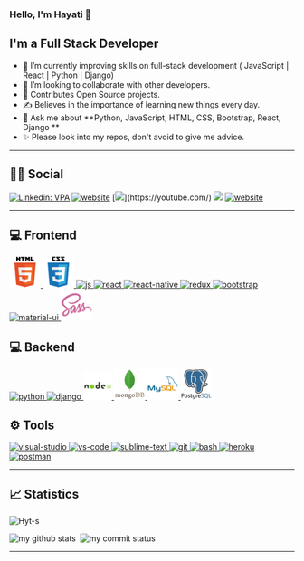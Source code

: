 ### Hello, I'm Hayati 👋


## I'm a Full Stack Developer

- 🌱 I’m currently improving skills on full-stack development ( JavaScript | React | Python | Django)
- 👯 I’m looking to collaborate with other developers.
- 🥅 Contributes Open Source projects.
- ✍ Believes in the importance of learning new things every day.
- 💬 Ask me about **Python, JavaScript, HTML, CSS, Bootstrap, React, Django **
- ✨ Please look into my repos, don't avoid to give me advice.

---

## 👨👩 Social

[![Linkedin: VPA](https://img.shields.io/badge/linkedin-%230077B5.svg?&style=for-the-badge&logo=linkedin&logoColor=white)](https://www.linkedin.com/in/hayati-s/)
[![website](https://img.shields.io/badge/%20-medium-black?&style=for-the-badge&logoColor=white)](https://medium.com/)
[![](https://img.shields.io/badge/youtube-%23FF0000.svg?&style=for-the-badge&logo=youtube&logoColor=white")](https://youtube.com/)
[![](https://img.shields.io/badge/twitter-%231DA1F2.svg?&style=for-the-badge&logo=twitter&logoColor=white)](https://twitter.com/)
[![website](https://img.shields.io/badge/gmail-f1f2f6.svg?&style=for-the-badge&logo=gmail&logoColor=red)](mailto:hytskmn@gmail.com)

---

## 💻 Frontend

<a href="#" target="_blank"> <img src="https://raw.githubusercontent.com/devicons/devicon/master/icons/html5/html5-original-wordmark.svg" alt="html5" width="55" height="55"/> </a> 
<a href="#" target="_blank"> <img src="https://raw.githubusercontent.com/devicons/devicon/master/icons/css3/css3-original-wordmark.svg" alt="css3" width="55" height="55"/> </a> 
<a href="#" target="_blank"> <img src="https://cdn.icon-icons.com/icons2/2108/PNG/512/javascript_icon_130900.png" alt="js" width="55" height="55"/> </a>
<a href="#" target="_blank"> <img src="https://cdn.icon-icons.com/icons2/2415/PNG/512/react_original_wordmark_logo_icon_146375.png" alt="react" width="55" height="55"/> </a>
<a href="#" target="_blank"> <img src="https://www.pngkit.com/png/detail/373-3738691_react-native-svg-transformer-allows-you-import-svg.png" alt="react-native" width="55" height="55"/> </a>
<a href="#" target="_blank"> <img src="https://upload.wikimedia.org/wikipedia/commons/4/49/Redux.png" alt="redux" width="55" height="55"/> </a>
<a href="#" target="_blank"> <img src="https://cdn.icon-icons.com/icons2/2415/PNG/512/bootstrap_plain_wordmark_logo_icon_146620.png" alt="bootstrap" height="55"/> </a>
<a href="#" target="_blank"> <img src="https://mui.com/static/logo.png" alt="material-ui" height="55"/> </a>
<a href="https://sass-lang.com" target="_blank"> <img src="https://raw.githubusercontent.com/devicons/devicon/master/icons/sass/sass-original.svg" alt="sass" width="55" height="55"/> </a> 


## 💻 Backend

<a href="#" target="_blank"> <img src="https://www.python.org/static/img/python-logo.png" alt="python" height="55"/> </a>
<a href="#" target="_blank"> <img src="https://www.djangoproject.com/m/img/logos/django-logo-negative.png" alt="django" height="55"/> </a>
<a href="#" target="_blank"> <img src="https://raw.githubusercontent.com/devicons/devicon/master/icons/nodejs/nodejs-original-wordmark.svg" alt="nodejs" height="50"/> </a>
<a href="#" target="_blank"> <img src="https://raw.githubusercontent.com/devicons/devicon/master/icons/mongodb/mongodb-original-wordmark.svg" alt="mongodb" height="55"/> </a> 
<a href="#" target="_blank"> <img src="https://raw.githubusercontent.com/devicons/devicon/master/icons/mysql/mysql-original-wordmark.svg" alt="mysql" height="55"/> </a> 
<a href="#" target="_blank"> <img src="https://raw.githubusercontent.com/devicons/devicon/master/icons/postgresql/postgresql-original-wordmark.svg" alt="postgresql" height="55"/> </a> 

## ⚙ Tools

<a href="#" target="_blank"> <img src="https://img.icons8.com/color/452/visual-studio-2019.png" alt="visual-studio" height="55"/> </a> 
<a href="#" target="_blank"> <img src="https://www.pngitem.com/pimgs/m/80-800968_vscode-visual-studio-logo-png-transparent-png.png" alt="vs-code" height="55"/> </a> 
<a href="#" target="_blank"> <img src="https://cdn.icon-icons.com/icons2/1381/PNG/512/sublimetext_94866.png" alt="sublime-text" height="55"/> </a> 
<a href="#" target="_blank"> <img src="https://www.vectorlogo.zone/logos/git-scm/git-scm-icon.svg" alt="git" height="55"/> </a> 
<a href="#" target="_blank"> <img src="https://www.vectorlogo.zone/logos/gnu_bash/gnu_bash-icon.svg" alt="bash" height="55"/> </a> 
<a href="#" target="_blank"> <img src="https://www.vectorlogo.zone/logos/heroku/heroku-icon.svg" alt="heroku" width="55" height="55"/> </a> 
<a href="https://postman.com" target="_blank"> <img src="https://www.vectorlogo.zone/logos/getpostman/getpostman-icon.svg" alt="postman" width="55" height="55"/> </a> 

---
## 📈 Statistics

<p align="left"> <img src="https://komarev.com/ghpvc/?username=Hyt-s" alt="Hyt-s" width="15%" /> </p>

<p align="left">
<img src="https://github-readme-stats.vercel.app/api?username=Hyt-s&count_private=true&show_icons=true&theme=ayu-mirage" alt="my github stats" width="49%"/>&nbsp;
<img src="https://github-readme-streak-stats.herokuapp.com/?user=Hyt-s&theme=ayu-mirage" alt="my commit status" width="49%" /> </p>


---
